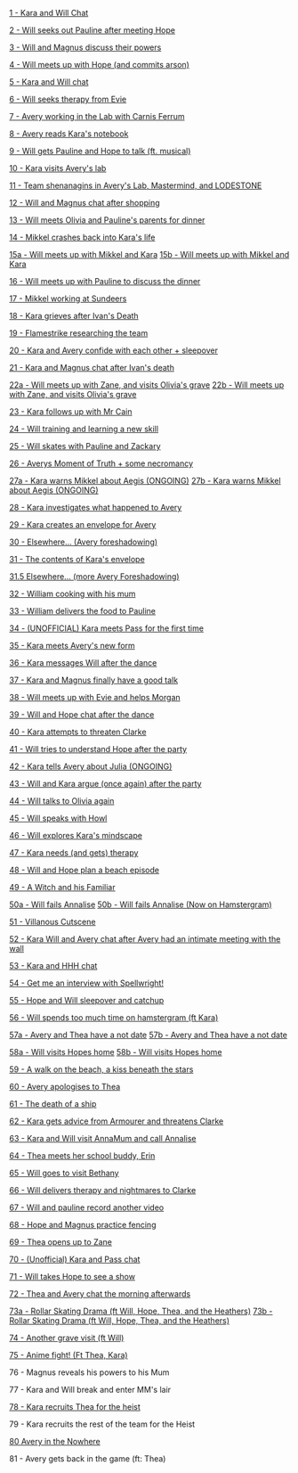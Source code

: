 [1 - Kara and Will Chat](https://htmlpreview.github.io/?https://github.com/AstralShard/masksInterludes/blob/main/InterludeFiles/1%20-%20Will%20and%20Kara%20chat.html)

[2 - Will seeks out Pauline after meeting Hope](https://htmlpreview.github.io/?https://github.com/AstralShard/masksInterludes/blob/main/InterludeFiles/2%20-%20Will%20goes%20looking%20for%20Pauline.html)

[3 - Will and Magnus discuss their powers](https://htmlpreview.github.io/?https://github.com/AstralShard/masksInterludes/blob/main/InterludeFiles/3%20-%20Will%20and%20Magnus%20discuss%20their%20powers.html)

[4 - Will meets up with Hope (and commits arson)](https://htmlpreview.github.io/?https://github.com/AstralShard/masksInterludes/blob/main/InterludeFiles/4%20-%20Will%20meets%20up%20with%20Hope%20(and%20commits%20arson).html)

[5 - Kara and Will chat](https://htmlpreview.github.io/?https://github.com/AstralShard/masksInterludes/blob/main/InterludeFiles/5%20-%20Kara%20and%20Will%20chat.html)

[6 - Will seeks therapy from Evie](https://htmlpreview.github.io/?https://github.com/AstralShard/masksInterludes/blob/main/InterludeFiles/6%20-%20Will%20seeks%20therapy%20from%20Evie.html)

[7 - Avery working in the Lab with Carnis Ferrum](https://htmlpreview.github.io/?https://github.com/AstralShard/masksInterludes/blob/main/InterludeFiles/7%20-%20Avery%20working%20in%20the%20Lab%20with%20Carnis%20Ferrum.html)

[8 - Avery reads Kara's notebook](https://htmlpreview.github.io/?https://github.com/AstralShard/masksInterludes/blob/main/InterludeFiles/8%20-%20Avery%20reads%20Kara's%20notebook.html)

[9 - Will gets Pauline and Hope to talk (ft. musical)](https://htmlpreview.github.io/?https://github.com/AstralShard/masksInterludes/blob/main/InterludeFiles/9%20-%20Will%20gets%20Pauline%20and%20Hope%20to%20talk%20(ft.%20musical).html)

[10 - Kara visits Avery's lab](https://htmlpreview.github.io/?https://github.com/AstralShard/masksInterludes/blob/main/InterludeFiles/10%20-%20Kara%20visits%20Avery's%20lab.html)

[11 - Team shenanagins in Avery's Lab, Mastermind, and LODESTONE](https://htmlpreview.github.io/?https://github.com/AstralShard/masksInterludes/blob/main/InterludeFiles/11%20-%20Team%20shenanagins%20in%20Avery's%20Lab%2C%20Mastermind%2C%20and%20LODESTONE.html)

[12 - Will and Magnus chat after shopping](https://htmlpreview.github.io/?https://github.com/AstralShard/masksInterludes/blob/main/InterludeFiles/12%20-%20Will%20and%20Magnus%20chat%20after%20shopping.html)

[13 - Will meets Olivia and Pauline's parents for dinner](https://htmlpreview.github.io/?https://github.com/AstralShard/masksInterludes/blob/main/InterludeFiles/13%20-%20Will%20meets%20Olivia%20and%20Pauline's%20parents%20for%20dinner.html)

[14 - Mikkel crashes back into Kara's life](https://htmlpreview.github.io/?https://github.com/AstralShard/masksInterludes/blob/main/InterludeFiles/14%20-%20Mikkel%20crashes%20back%20into%20Kara's%20life.html)

[15a - Will meets up with Mikkel and Kara](https://htmlpreview.github.io/?https://github.com/AstralShard/masksInterludes/blob/main/InterludeFiles/15a%20-%20Will%20meets%20up%20with%20Mikkel%20and%20Kara.html)
[15b - Will meets up with Mikkel and Kara](https://htmlpreview.github.io/?https://github.com/AstralShard/masksInterludes/blob/main/InterludeFiles/15b%20-%20Will%20meets%20up%20with%20Mikkel%20and%20Kara.html)

[16 - Will meets up with Pauline to discuss the dinner](https://htmlpreview.github.io/?https://github.com/AstralShard/masksInterludes/blob/main/InterludeFiles/16%20-%20Will%20meets%20up%20with%20Pauline%20to%20discuss%20the%20dinner.html)

[17 - Mikkel working at Sundeers](https://htmlpreview.github.io/?https://github.com/AstralShard/masksInterludes/blob/main/InterludeFiles/17%20-%20Mikkel%20working%20at%20Sundeers.html)

[18 - Kara grieves after Ivan's Death](https://htmlpreview.github.io/?https://github.com/AstralShard/masksInterludes/blob/main/InterludeFiles/18%20-%20Kara%20grieves%20after%20Ivan's%20Death.html)

[19 - Flamestrike researching the team](https://htmlpreview.github.io/?https://github.com/AstralShard/masksInterludes/blob/main/InterludeFiles/19%20-%20Flamestrike%20researching%20the%20team.html)

[20 - Kara and Avery confide with each other + sleepover](https://htmlpreview.github.io/?https://github.com/AstralShard/masksInterludes/blob/main/InterludeFiles/20%20-%20Kara%20and%20Avery%20confide%20with%20each%20other%2C%20plus%20sleepover.html)

[21 - Kara and Magnus chat after Ivan's death](https://htmlpreview.github.io/?https://github.com/AstralShard/masksInterludes/blob/main/InterludeFiles/21%20-%20Kara%20and%20Magnus%20chat%20after%20Ivan's%20death.html)

[22a - Will meets up with Zane, and visits Olivia's grave](https://htmlpreview.github.io/?https://github.com/AstralShard/masksInterludes/blob/main/InterludeFiles/22a%20-%20Will%20meets%20up%20with%20Zane%2C%20and%20visits%20Olivia's%20grave.html)
[22b - Will meets up with Zane, and visits Olivia's grave](https://htmlpreview.github.io/?https://github.com/AstralShard/masksInterludes/blob/main/InterludeFiles/22b%20-%20Will%20meets%20up%20with%20Zane%2C%20and%20visits%20Olivia's%20grave.html)

[23 - Kara follows up with Mr Cain](https://htmlpreview.github.io/?https://github.com/AstralShard/masksInterludes/blob/main/InterludeFiles/23%20-%20Kara%20follows%20up%20with%20Mr%20Cain.html)

[24 - Will training and learning a new skill](https://htmlpreview.github.io/?https://github.com/AstralShard/masksInterludes/blob/main/InterludeFiles/24%20-%20Will%20training%20and%20learning%20a%20new%20skill.html)

[25 - Will skates with Pauline and Zackary](https://htmlpreview.github.io/?https://github.com/AstralShard/masksInterludes/blob/main/InterludeFiles/25%20-%20Will%20skates%20with%20Pauline%20and%20Zackary.html)

[26 - Averys Moment of Truth + some necromancy](https://htmlpreview.github.io/?https://github.com/AstralShard/masksInterludes/blob/main/InterludeFiles/26%20-%20Averys%20Moment%20of%20Truth%20%2B%20some%20necromancy.html)

[27a - Kara warns Mikkel about Aegis (ONGOING)](https://htmlpreview.github.io/?https://github.com/AstralShard/masksInterludes/blob/main/InterludeFiles/27a%20-%20Kara%20warns%20Mikkel%20about%20Aegis%20%5BONGOING%5D.html)
[27b - Kara warns Mikkel about Aegis (ONGOING)](https://htmlpreview.github.io/?https://github.com/AstralShard/masksInterludes/blob/main/InterludeFiles/27b%20-%20Kara%20warns%20Mikkel%20about%20Aegis%20%5BONGOING%5D.html)

[28 - Kara investigates what happened to Avery](https://htmlpreview.github.io/?https://github.com/AstralShard/masksInterludes/blob/main/InterludeFiles/28%20-%20Kara%20investigates%20what%20happened%20to%20Avery.html)

[29 - Kara creates an envelope for Avery](https://htmlpreview.github.io/?https://github.com/AstralShard/masksInterludes/blob/main/InterludeFiles/29%20-%20Kara%20creates%20an%20envelope%20for%20Avery.html)

[30 - Elsewhere... (Avery foreshadowing)](https://htmlpreview.github.io/?https://github.com/AstralShard/masksInterludes/blob/main/InterludeFiles/30%20-%20Elsewhere...%20(Avery%20foreshadowing).html)

[31 - The contents of Kara's envelope](https://htmlpreview.github.io/?https://github.com/AstralShard/masksInterludes/blob/main/InterludeFiles/31%20-%20The%20contents%20of%20Kara's%20envelope.html)

[31.5 Elsewhere... (more Avery Foreshadowing)](https://htmlpreview.github.io/?https://github.com/AstralShard/masksInterludes/blob/main/InterludeFiles/31.5%20Elsewhere...%20(more%20Avery%20Foreshadowing).html)

[32 - William cooking with his mum](https://htmlpreview.github.io/?https://github.com/AstralShard/masksInterludes/blob/main/InterludeFiles/32%20-%20William%20cooking%20with%20his%20mum.html)

[33 - William delivers the food to Pauline](https://htmlpreview.github.io/?https://github.com/AstralShard/masksInterludes/blob/main/InterludeFiles/33%20-%20William%20delivers%20the%20food%20to%20Pauline.html)

[34 - (UNOFFICIAL) Kara meets Pass for the first time](https://github.com/AstralShard/masksInterludes/blob/main/InterludeFiles/34%20-%20%5BUNOFFICIAL%5D%20Kara%20meets%20Pass%20for%20the%20first%20time.pdf)

[35 - Kara meets Avery's new form](https://htmlpreview.github.io/?https://github.com/AstralShard/masksInterludes/blob/main/InterludeFiles/35%20-%20Kara%20meets%20Avery's%20new%20form.html)

[36 - Kara messages Will after the dance](https://htmlpreview.github.io/?https://github.com/AstralShard/masksInterludes/blob/main/InterludeFiles/36%20-%20Kara%20messages%20Will%20after%20the%20dance.html)

[37 - Kara and Magnus finally have a good talk](https://htmlpreview.github.io/?https://github.com/AstralShard/masksInterludes/blob/main/InterludeFiles/37%20-%20Kara%20and%20Magnus%20finally%20have%20a%20good%20talk.html)

[38 - Will meets up with Evie and helps Morgan](https://htmlpreview.github.io/?https://github.com/AstralShard/masksInterludes/blob/main/InterludeFiles/38%20-%20Will%20meets%20up%20with%20Evie%20and%20helps%20Morgan.html)

[39 - Will and Hope chat after the dance](https://htmlpreview.github.io/?https://github.com/AstralShard/masksInterludes/blob/main/InterludeFiles/39%20-%20Will%20and%20Hope%20chat%20after%20the%20dance.html)

[40 - Kara attempts to threaten Clarke](https://htmlpreview.github.io/?https://github.com/AstralShard/masksInterludes/blob/main/InterludeFiles/40%20-%20Kara%20attempts%20to%20threaten%20Clarke.html)

[41 - Will tries to understand Hope after the party](https://htmlpreview.github.io/?https://github.com/AstralShard/masksInterludes/blob/main/InterludeFiles/41%20-%20Will%20tries%20to%20understand%20Hope%20after%20the%20party.html)

[42 - Kara tells Avery about Julia (ONGOING)](https://htmlpreview.github.io/?https://github.com/AstralShard/masksInterludes/blob/main/InterludeFiles/42%20-%20Kara%20tells%20Avery%20about%20Julia.html)

[43 - Will and Kara argue (once again) after the party](https://htmlpreview.github.io/?https://github.com/AstralShard/masksInterludes/blob/main/InterludeFiles/43%20-%20Will%20and%20Kara%20argue%20(once%20again)%20after%20the%20party.html)

[44 - Will talks to Olivia again](https://htmlpreview.github.io/?https://github.com/AstralShard/masksInterludes/blob/main/InterludeFiles/44%20-%20Will%20talks%20to%20Olivia%20again.html)

[45 - Will speaks with Howl](https://htmlpreview.github.io/?https://github.com/AstralShard/masksInterludes/blob/main/InterludeFiles/45%20-%20Will%20speaks%20with%20Howl.html)

[46 - Will explores Kara's mindscape](https://htmlpreview.github.io/?https://github.com/AstralShard/masksInterludes/blob/main/InterludeFiles/46%20-%20Will%20explores%20Kara's%20mindscape.html)

[47 - Kara needs (and gets) therapy](https://htmlpreview.github.io/?https://github.com/AstralShard/masksInterludes/blob/main/InterludeFiles/47%20-%20Kara%20needs%20(and%20gets)%20therapy.html)

[48 - Will and Hope plan a beach episode](https://htmlpreview.github.io/?https://github.com/AstralShard/masksInterludes/blob/main/InterludeFiles/48%20Will%20and%20Hope%20plan%20a%20beach%20episode.html)

[49 - A Witch and his Familiar](https://htmlpreview.github.io/?https://github.com/AstralShard/masksInterludes/blob/main/InterludeFiles/49%20-%20A%20Witch%20and%20his%20Familiar.html)

[50a - Will fails Annalise](https://htmlpreview.github.io/?https://github.com/AstralShard/masksInterludes/blob/main/InterludeFiles/50a%20-%20Will%20fails%20Annalise.html)
[50b - Will fails Annalise (Now on Hamstergram)](https://htmlpreview.github.io/?https://github.com/AstralShard/masksInterludes/blob/main/InterludeFiles/50b%20-%20Will%20fails%20Annalise%20(Now%20on%20Hamstergram).html)

[51 - Villanous Cutscene](https://htmlpreview.github.io/?https://github.com/AstralShard/masksInterludes/blob/main/InterludeFiles/51%20-%20Villanous%20Cutscene.html)

[52 - Kara Will and Avery chat after Avery had an intimate meeting with the wall](https://htmlpreview.github.io/?https://github.com/AstralShard/masksInterludes/blob/main/InterludeFiles/52%20-%20Kara%20Will%20and%20Avery%20chat%20after%20Avery%20had%20an%20intimate%20meeting%20with%20the%20wall.html)

[53 - Kara and HHH chat](https://htmlpreview.github.io/?https://github.com/AstralShard/masksInterludes/blob/main/InterludeFiles/53%20-%20Kara%20and%20HHH%20chat.html)

[54 - Get me an interview with Spellwright!](https://htmlpreview.github.io/?https://github.com/AstralShard/masksInterludes/blob/main/InterludeFiles/54%20-%20Get%20me%20an%20interview%20with%20Spellwright!.html)

[55 - Hope and Will sleepover and catchup](https://htmlpreview.github.io/?https://github.com/AstralShard/masksInterludes/blob/main/InterludeFiles/55%20-%20Hope%20and%20Will%20sleepover%20and%20catchup.html)

[56 - Will spends too much time on hamstergram (ft Kara)](https://htmlpreview.github.io/?https://github.com/AstralShard/masksInterludes/blob/main/InterludeFiles/56%20-%20Will%20spends%20too%20much%20time%20on%20hamstergram%20(ft%20Kara).html)

[57a - Avery and Thea have a not date](https://htmlpreview.github.io/?https://github.com/AstralShard/masksInterludes/blob/main/InterludeFiles/57a%20-%20Avery%20and%20Thea%20have%20a%20not%20date.html)
[57b - Avery and Thea have a not date](https://htmlpreview.github.io/?https://github.com/AstralShard/masksInterludes/blob/main/InterludeFiles/57b%20-%20Thea%20and%20Avery%20have%20a%20(non)%20date.html)

[58a - Will visits Hopes home](https://htmlpreview.github.io/?https://github.com/AstralShard/masksInterludes/blob/main/InterludeFiles/58a%20-%20Will%20visits%20Hopes%20home.html)
[58b - Will visits Hopes home](https://htmlpreview.github.io/?https://github.com/AstralShard/masksInterludes/blob/main/InterludeFiles/58b%20-%20Will%20visits%20Hopes%20home.html)

[59 - A walk on the beach, a kiss beneath the stars](https://htmlpreview.github.io/?https://github.com/AstralShard/masksInterludes/blob/main/InterludeFiles/59%20-%20A%20walk%20on%20the%20beach%2C%20a%20kiss%20beneath%20the%20stars.html)

[60 - Avery apologises to Thea](https://htmlpreview.github.io/?https://github.com/AstralShard/masksInterludes/blob/main/InterludeFiles/60%20-%20Avery%20apologises%20to%20Thea.html)

[61 - The death of a ship](https://htmlpreview.github.io/?https://github.com/AstralShard/masksInterludes/blob/main/InterludeFiles/61%20-%20The%20death%20of%20a%20ship.html)

[62 - Kara gets advice from Armourer and threatens Clarke](https://htmlpreview.github.io/?https://github.com/AstralShard/masksInterludes/blob/main/InterludeFiles/62%20-%20Kara%20gets%20advice%20from%20Armourer%20and%20threatens%20Clarke.html)

[63 - Kara and Will visit AnnaMum and call Annalise](https://htmlpreview.github.io/?https://github.com/AstralShard/masksInterludes/blob/main/InterludeFiles/63%20-%20Hospitals%20and%20Cages%20(ft%20Kara%2C%20Will%2C%20Annalise%2C%20AnnaMum).html)

[64 - Thea meets her school buddy, Erin](https://htmlpreview.github.io/?https://github.com/AstralShard/masksInterludes/blob/main/InterludeFiles/64%20-%20Thea%20meets%20her%20school%20buddy%2C%20Erin.html)

[65 - Will goes to visit Bethany](https://htmlpreview.github.io/?https://github.com/AstralShard/masksInterludes/blob/main/InterludeFiles/65%20-%20Will%20visits%20Bethany.html)

[66 - Will delivers therapy and nightmares to Clarke](https://htmlpreview.github.io/?https://github.com/AstralShard/masksInterludes/blob/main/InterludeFiles/66%20-%20Will%20delivers%20therapy%20and%20nightmares%20to%20Clarke.html)

[67 - Will and pauline record another video](https://htmlpreview.github.io/?https://github.com/AstralShard/masksInterludes/blob/main/InterludeFiles/67%20-%20Will%20and%20pauline%20record%20another%20video.html)

[68 - Hope and Magnus practice fencing](https://htmlpreview.github.io/?https://github.com/AstralShard/masksInterludes/blob/main/InterludeFiles/68%20-%20Will%20and%20Hope%20practice%20Fencing.html)

[69 - Thea opens up to Zane](https://htmlpreview.github.io/?https://github.com/AstralShard/masksInterludes/blob/main/InterludeFiles/69%20-%20Thea%20opens%20up%20to%20Zane.html)

[70 - (Unofficial) Kara and Pass chat](https://htmlpreview.github.io/?https://github.com/AstralShard/masksInterludes/blob/main/InterludeFiles/70%20-%20%5BUnofficial%5D%20Kara%20and%20Pass%20chat.html)

[71 - Will takes Hope to see a show](https://htmlpreview.github.io/?https://github.com/AstralShard/masksInterludes/blob/main/InterludeFiles/71%20-%20Will%20takes%20Hope%20to%20see%20a%20show.html)

[72 - Thea and Avery chat the morning afterwards](https://htmlpreview.github.io/?https://github.com/AstralShard/masksInterludes/blob/main/InterludeFiles/72%20-%20Thea%20and%20Avery%20chat%20the%20morning%20afterwards.html)

[73a - Rollar Skating Drama (ft Will, Hope, Thea, and the Heathers)](https://htmlpreview.github.io/?https://github.com/AstralShard/masksInterludes/blob/main/InterludeFiles/73a%20-Roller%20skating%20drama%20%5Bft%20Will%2C%20Thea%2C%20Hope%2C%20and%20the%20Heathers%5D.html)
[73b - Rollar Skating Drama (ft Will, Hope, Thea, and the Heathers)](https://htmlpreview.github.io/?https://github.com/AstralShard/masksInterludes/blob/main/InterludeFiles/73b%20-Roller%20skating%20drama%20%5Bft%20Will%2C%20Thea%2C%20Hope%2C%20and%20the%20Heathers%5D.html)

[74 - Another grave visit (ft Will)](https://htmlpreview.github.io/?https://github.com/AstralShard/masksInterludes/blob/main/InterludeFiles/74%20-%20Another%20grave%20visit%20%5Bft%20Will%5D.html)

[75 - Anime fight! (Ft Thea, Kara)](https://htmlpreview.github.io/?https://github.com/AstralShard/masksInterludes/blob/main/InterludeFiles/75%20-%20Anime%20fight!%20%5BFt%20Thea%2C%20Kara%5D.html)

76 - Magnus reveals his powers to his Mum

77 - Kara and Will break and enter MM's lair

[78 - Kara recruits Thea for the heist](https://htmlpreview.github.io/?https://github.com/AstralShard/masksInterludes/blob/main/InterludeFiles/78%20-%20Kara%20recruits%20Thea%20for%20the%20heist.html)

79 - Kara recruits the rest of the team for the Heist

[80 Avery in the Nowhere](https://htmlpreview.github.io/?https://github.com/AstralShard/masksInterludes/blob/main/InterludeFiles/80%20-%20Avery%20in%20the%20Nowhere.html)

81 - Avery gets back in the game (ft: Thea)
